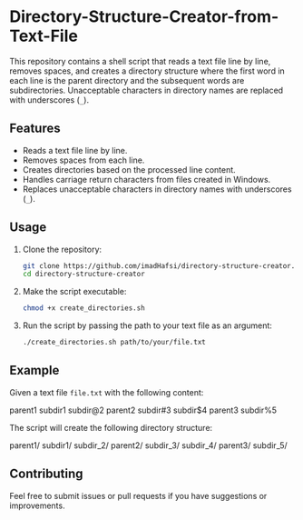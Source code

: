 # Directory-Structure-Creator-from-Text-File

This repository contains a shell script that reads a text file line by line, removes spaces, and creates a directory structure where the first word in each line is the parent directory and the subsequent words are subdirectories. Unacceptable characters in directory names are replaced with underscores (`_`).

## Features
- Reads a text file line by line.
- Removes spaces from each line.
- Creates directories based on the processed line content.
- Handles carriage return characters from files created in Windows.
- Replaces unacceptable characters in directory names with underscores (`_`).

## Usage

1. Clone the repository:
    ```sh
    git clone https://github.com/imadHafsi/directory-structure-creator.git
    cd directory-structure-creator
    ```

2. Make the script executable:
    ```sh
    chmod +x create_directories.sh
    ```

3. Run the script by passing the path to your text file as an argument:
    ```sh
    ./create_directories.sh path/to/your/file.txt
    ```

## Example

Given a text file `file.txt` with the following content:

parent1 subdir1 subdir@2
parent2 subdir#3 subdir$4
parent3 subdir%5

The script will create the following directory structure:

parent1/
  subdir1/
  subdir_2/
parent2/
  subdir_3/
  subdir_4/
parent3/
  subdir_5/

## Contributing

Feel free to submit issues or pull requests if you have suggestions or improvements.
